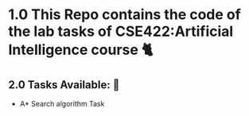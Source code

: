 # 1.0 This Repo contains the code of the lab tasks of CSE422:Artificial Intelligence course :cat2:

## 2.0 Tasks Available: :tanabata_tree:

- A* Search algorithm Task
